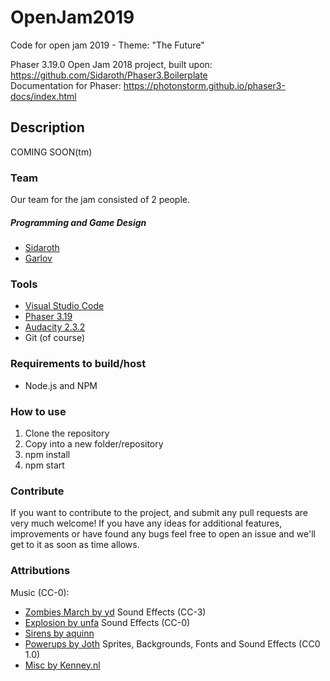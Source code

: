 # OpenJam2019
Code for open jam 2019 - Theme: "The Future"

Phaser 3.19.0 Open Jam 2018 project, built upon: https://github.com/Sidaroth/Phaser3.Boilerplate </br>
Documentation for Phaser: https://photonstorm.github.io/phaser3-docs/index.html

## Description

COMING SOON(tm)

### Team
Our team for the jam consisted of 2 people.

##### Programming and Game Design
 - [Sidaroth](https://github.com/sidaroth)
 - [Garlov](https://github.com/garlov)

 ### Tools
-   [Visual Studio Code](https://github.com/Microsoft/vscode)
-   [Phaser 3.19](https://github.com/photonstorm/phaser)
-   [Audacity 2.3.2](https://www.audacityteam.org/)
- Git (of course)

### Requirements to build/host
-   Node.js and NPM

### How to use
1. Clone the repository
2. Copy into a new folder/repository
3. npm install
4. npm start

### Contribute
If you want to contribute to the project, and submit any pull requests are very much welcome! If you have any ideas for additional features, improvements or have found any bugs feel free to open an issue and we'll get to it as soon as time allows.

### Attributions
Music (CC-0):
- [Zombies March by yd](https://opengameart.org/content/zombies-march)
Sound Effects (CC-3)
- [Explosion by unfa](https://freesound.org/people/unfa/sounds/352143/)
Sound Effects (CC-0)
- [Sirens by aquinn](https://opengameart.org/content/sirens-and-alarm-noise)
- [Powerups by Joth](https://opengameart.org/content/7-space-sounds)
Sprites, Backgrounds, Fonts and Sound Effects (CC0 1.0)
- [Misc by Kenney.nl](https://kenney.nl)
